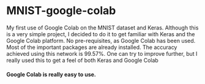# MNIST-google-colab
My first use of Google Colab on the MNIST dataset and Keras.
Although this is a very simple project, I decided to do it to get familiar with Keras and the Google Colab platform. No pre-requisites, as Google Colab has been used. Most of the important packages are already installed.
The accuracy achieved using this network is 99.57%. One can try to improve further, but I really used this to get a feel of both Keras and Google Colab
#### Google Colab is really easy to use.
